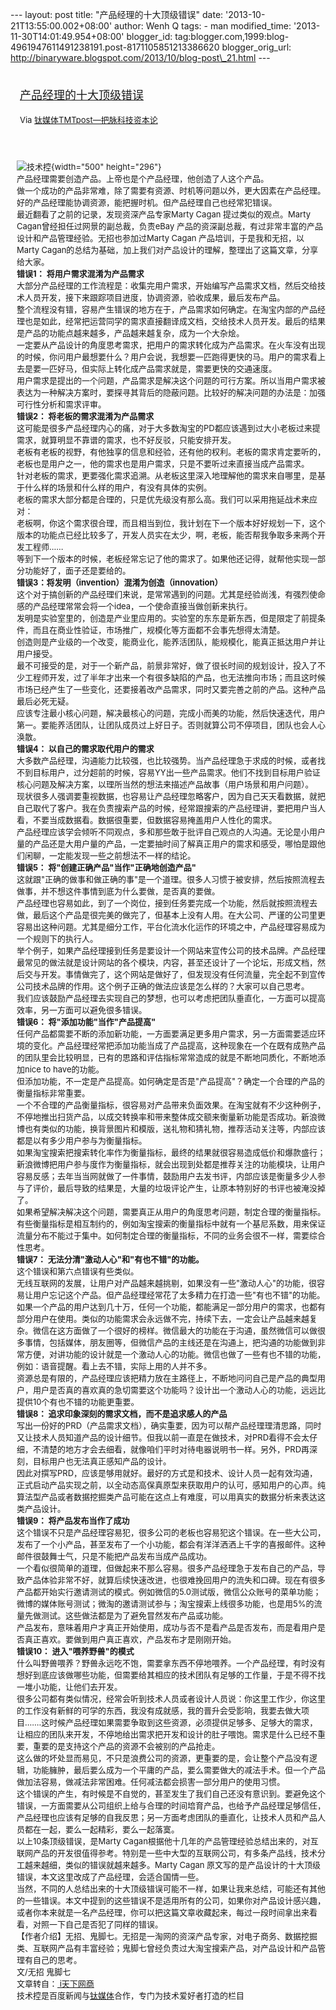 --- layout: post title: "产品经理的十大顶级错误" date:
'2013-10-21T13:55:00.002+08:00' author: Wenh Q tags: - man
modified\_time: '2013-11-30T14:01:49.954+08:00' blogger\_id:
tag:blogger.com,1999:blog-4961947611491238191.post-8171105851213386620
blogger\_orig\_url:
http://binaryware.blogspot.com/2013/10/blog-post\_21.html ---
<div style="margin: 10px; padding: 5px;">

<div style="font-size: 18px;">

[产品经理的十大顶级错误](http://www.tmtpost.com/71699.html)

</div>

<div style="font-size: 13px;">

Via [钛媒体TMTpost—把脉科技资本论](http://www.tmtpost.com/)

</div>

</div>

<div style="font-size: 13px; padding: 15px 0 10px 10px;">

![技术控](http://www.tmtpost.com/wp-content/uploads/2013/10/138206157183.jpg "技术控"){width="500"
height="296"}\
产品经理需要创造产品。上帝也是个产品经理，他创造了人这个产品。\
做一个成功的产品非常难，除了需要有资源、时机等问题以外，更大因素在产品经理。好的产品经理能协调资源，能把握时机。但产品经理自己也经常犯错误。\
最近翻看了之前的记录，发现资深产品专家Marty Cagan 提过类似的观点。Marty
Cagan曾经担任过网景的副总裁，负责eBay
产品的资深副总裁，有过非常丰富的产品设计和产品管理经验。无招也参加过Marty
Cagan 产品培训，于是我和无招，以Marty
Cagan的总结为基础，加上我们对产品设计的理解，整理出了这篇文章，分享给大家。\
**错误1： 将用户需求混淆为产品需求**\
大部分产品经理的工作流程是：收集完用户需求，开始编写产品需求文档，然后交给技术人员开发，接下来跟踪项目进度，协调资源，验收成果，最后发布产品。\
整个流程没有错，容易产生错误的地方在于，产品需求如何确定。在淘宝内部的产品经理也是如此，经常把运营同学的需求直接翻译成文档，交给技术人员开发。最后的结果是产品的功能点越来越多，产品越来越复杂，成为一个大杂烩。\
一定要从产品设计的角度思考需求，把用户的需求转化成为产品需求。在火车没有出现的时候，你问用户最想要什么？用户会说，我想要一匹跑得更快的马。用户的需求看上去是要一匹好马，但实际上转化成产品需求就是，需要更快的交通速度。\
用户需求是提出的一个问题，产品需求是解决这个问题的可行方案。所以当用户需求被表达为一种解决方案时，要探寻其背后的隐蔽问题。比较好的解决问题的办法是：加强可行性分析和需求评审。\
**错误2： 将老板的需求混淆为产品需求**\
这可能是很多产品经理内心的痛，对于大多数淘宝的PD都应该遇到过大小老板过来提需求，就算明显不靠谱的需求，也不好反驳，只能安排开发。\
老板有老板的视野，有他独享的信息和经验，还有他的权利。老板的需求肯定要听的，老板也是用户之一，他的需求也是用户需求，只是不要听过来直接当成产品需求。\
针对老板的需求，更要强化需求追溯。从老板这里深入地理解他的需求来自哪里，是基于什么样的场景和什么样的用户，有没有具体的实例。\
老板的需求大部分都是合理的，只是优先级没有那么高。我们可以采用拖延战术来应对：\
老板啊，你这个需求很合理，而且相当到位，我计划在下一个版本好好规划一下，这个版本的功能点已经比较多了，开发人员实在太少，啊，老板，能否帮我争取多来两个开发工程师……\
等到下一个版本的时候，老板经常忘记了他的需求了。如果他还记得，就帮他实现一部分功能好了，面子还是要给的。\
**错误3：将发明（invention）混淆为创造（innovation）**\
这个对于搞创新的产品经理们来说，是常常遇到的问题。尤其是经验尚浅，有强烈使命感的产品经理常常会将一个idea，一个使命直接当做创新来执行。\
发明是实验室里的，创造是产业里应用的。实验室的东东是新东西，但是限定了前提条件，而且在商业性验证，市场推广，规模化等方面都不会事先想得太清楚。\
创造则是产业级的一个改变，能商业化，能养活团队，能规模化，能真正抵达用户并让用户接受。\
最不可接受的是，对于一个新产品，前景非常好，做了很长时间的规划设计，投入了不少工程师开发，过了半年才出来一个有很多缺陷的产品，也无法推向市场；而且这时候市场已经产生了一些变化，还要接着改产品需求，同时又要完善之前的产品。这种产品最后必死无疑。\
应该专注最小核心问题，解决最核心的问题，完成小而美的功能，然后快速迭代，用户第一。要能养活团队，让团队成员过上好日子。否则就算公司不停项目，团队也会人心涣散。\
**错误4： 以自己的需求取代用户的需求**\
大多数产品经理，沟通能力比较强，也比较强势。当产品经理急于求成的时候，或者找不到目标用户，过分超前的时候，容易YY出一些产品需求。他们不找到目标用户验证核心问题及解决方案，以理所当然的想法来描述产品故事（用户场景和用户问题）。\
现状很多人强调要重视数据，也容易让产品经理忽略客户，因为自己天天看数据，就把自己取代了客户。我在负责搜索产品的时候，经常跟搜索的产品经理讲，要把用户当人看，不要当成数据看。数据很重要，但数据容易掩盖用户人性化的需求。\
产品经理应该学会倾听不同观点，多和那些敢于批评自己观点的人沟通。无论是小用户量的产品还是大用户量的产品，一定要抽时间了解真正用户的需求和感受，哪怕是跟他们闲聊，一定能发现一些之前想法不一样的结论。\
**错误5： 将"创建正确产品"当作"正确地创造产品"**\
这就跟"正确的做事和做正确的事"是一个道理。很多人习惯于被安排，然后按照流程去做事，并不想这件事情到底为什么要做，是否真的要做。\
产品经理也容易如此，到了一个岗位，接到任务要完成一个功能，然后就按照流程去做，最后这个产品是很完美的做完了，但基本上没有人用。在大公司、严谨的公司里更容易出这种问题。尤其是细分工作，平台化流水化运作的环境之中，产品经理容易成为一个规则下的执行人。\
举个例子，如果产品经理接到任务是要设计一个网站来宣传公司的技术品牌。产品经理最常见的做法就是设计网站的各个模块，内容，甚至还设计了一个论坛，形成文档，然后交与开发。事情做完了，这个网站是做好了，但发现没有任何流量，完全起不到宣传公司技术品牌的作用。这个例子正确的做法应该是怎么样的？大家可以自己思考。\
我们应该鼓励产品经理去实现自己的梦想，也可以考虑把团队垂直化，一方面可以提高效率，另一方面可以避免很多错误。\
**错误6： 将"添加功能"当作"产品提高"**\
任何产品都需要不断的添加新功能，一方面要满足更多用户需求，另一方面需要适应环境的变化。产品经理经常把添加功能当成了产品提高，这种现象在一个在既有成熟产品的团队里会比较明显，已有的思路和评估指标常常造成的就是不断地同质化，不断地添加nice
to have的功能。\
但添加功能，不一定是产品提高。如何确定是否是"产品提高"？确定一个合理的产品的衡量指标非常重要。\
一个不合理的产品衡量指标，很容易对产品带来负面效果。在淘宝就有不少这种例子，不停地推出扫货产品，以成交转换率和带来整体成交额来衡量新功能是否成功。新浪微博也有类似的功能，换背景图片和模版，送礼物和猜礼物，推荐活动关注等，内部应该都是以有多少用户参与为衡量指标。\
如果淘宝搜索把搜索转化率作为衡量指标，最终的结果就很容易造成低价和爆款盛行；新浪微博把用户参与度作为衡量指标，就会出现到处都是推荐关注的功能模块，让用户容易反感；去年当当网就做了一件事情，鼓励用户去发书评，内部应该是衡量多少人参与了评价，最后导致的结果是，大量的垃圾评论产生，让原本特别好的书评也被淹没掉了。\
如果希望解决解决这个问题，需要真正从用户的角度思考问题，制定合理的衡量指标。有些衡量指标是相互制约的，例如淘宝搜索的衡量指标中就有一个基尼系数，用来保证流量分布不能过于集中。如何制定合理的衡量指标，不同的业务会很不一样，需要综合性思考。\
**错误7： 无法分清"激动人心"和"有也不错"的功能。**\
这个错误和第六点错误有些类似。\
无线互联网的发展，让用户对产品越来越挑剔，如果没有一些"激动人心"的功能，很容易让用户忘记这个产品。但产品经理经常花了太多精力在打造一些"有也不错"的功能。\
如果一个产品的用户达到几十万，任何一个功能，都能满足一部分用户的需求，也都有部分用户在使用。类似的功能需求会永远做不完，持续下去，一定会让产品越来越复杂。微信在这方面做了一个很好的榜样。微信最大的功能在于沟通，虽然微信可以做很多事情，包括媒体，朋友圈等，但微信产品的主线还是在沟通上，把沟通的功能做到非常方便，对讲功能的设计就是一个激动人心的功能。微信也做了一些有也不错的功能，例如：语音提醒。看上去不错，实际上用的人并不多。\
资源总是有限的，产品经理应该把精力放在主路径上，不断地问问自己是产品的典型用户，用户是否真的喜欢真的急切需要这个功能吗？设计出一个激动人心的功能，远远比提供10个有也不错的功能更重要。\
**错误8： 追求印象深刻的需求文档，而不是追求感人的产品**\
写出一份好的PRD（产品需求文档），确实重要，因为可以帮产品经理理清思路，同时又让技术人员知道产品的设计细节。但我以前一直是在做技术，对PRD看得不会太仔细，不清楚的地方才会去细看，就像咱们平时对待电器说明书一样。另外，PRD再深刻，目标用户也无法真正感知产品的设计。\
因此对撰写PRD，应该是够用就好。最好的方式是和技术、设计人员一起有效沟通，正式启动产品实现之前，以全动态高保真原型来获取用户的认可，感知用户的心声。纯算法型产品或者数据挖掘类产品可能在这点上有难度，可以用真实的数据分析来表达这类产品设计。\
**错误9： 将产品发布当作了成功**\
这个错误不只是产品经理容易犯，很多公司的老板也容易犯这个错误。在一些大公司，发布了一个小产品，甚至发布了一个小功能，都会有洋洋洒洒上千字的喜报邮件。这种邮件很鼓舞士气，只是不能把产品发布当成产品成功。\
一个看似很简单的道理，但做起来不那么容易。很多产品经理急于发布自己的产品，导致产品体验非常不好，就算后续快速改进，也很难挽回用户的流失和口碑。现在有很多产品都开始实行邀请测试的模式。例如微信的5.0测试版，微信公众账号的菜单功能；微博的媒体账号测试；微淘的邀请测试参与；淘宝搜索上线很多功能，也是用5%的流量先做测试。这些做法都是为了避免冒然发布产品或功能。\
产品发布，意味着用户才真正开始使用，成功与否不是看产品是否发布，而是看用户是否真正喜欢。要做到用户真正喜欢，产品发布才是刚刚开始。\
**错误10： 进入"喂养野兽"的模式**\
什么叫野兽喂养？野兽永远吃不饱，需要拿东西不停地喂养。一个产品经理，有时没有想好到底应该做哪些功能，但需要给其相应的技术团队有足够的工作量，于是不得不找一堆小功能，让他们去开发。\
很多公司都有类似情况，经常会听到技术人员或者设计人员说：你这里工作少，你这里的工作没有新鲜的可学的东西，我没有成就感，我的晋升会受影响，我要去做大项目…….这时候产品经理如果需要争取到这些资源，必须提供足够多、足够大的需求，让相应的团队来开发，不停地给出需求把开发和设计的肚子喂饱。需求是什么已经不重要，重要的是支持这个产品的资源不会被别的产品抢走。\
这么做的坏处显而易见，不只是浪费公司的资源，更重要的是，会让整个产品没有逻辑，功能臃肿，最后要么成为一个平庸的产品，要么需要做大的减法手术。但一个产品做加法容易，做减法非常困难。任何减法都会损害一部分用户的使用习惯。\
这个错误的产生，有时候是不自觉的，甚至发生了我们自己还没有意识到。要避免这个错误，一方面需要从公司组织上给与合理的时间培育产品，也给予产品经理足够信任，产品经理也应该有足够的自我反思；另一方面考虑团队的垂直化，让技术人员和产品人员都在一起，要么一起精彩，要么一起落寞。\
以上10条顶级错误，是Marty
Cagan根据他十几年的产品管理经验总结出来的，对互联网产品的开发很值得参考。特别是一些中大型的互联网公司，有多条产品线，技术分工越来越细，类似的错误就越来越多。Marty
Cagan
原文写的是产品设计的十大顶级错误，本文这里改成了产品经理，会适合国情一些。\
当然，不同的人总结出来的十大顶级错误可能不一样，如果让我来总结，可能还有其他的一些错误。本文中提到的这些错误不是适用所有的公司，如果你对产品设计感兴趣，或者你本来就是一名产品经理，你可以把这篇文章收藏起来，每过一段时间拿出来看看，对照一下自己是否犯了同样的错误。\
【作者介绍】无招、鬼脚七。无招是一淘网的资深产品专家，对电子商务、数据挖掘类、互联网产品有丰富经验；鬼脚七曾经负责过大淘宝搜索产品，对产品设计和产品管理有自己的思考。\
文/无招 鬼脚七\
文章转自：[ i天下网商](http://iwshang.com/Post/Default/Index/pid/29705.html)\
技术控是百度新闻与[钛媒体](http://www.tmtpost.com/ "钛媒体")合作，专门为技术爱好者打造的栏目

</div>
